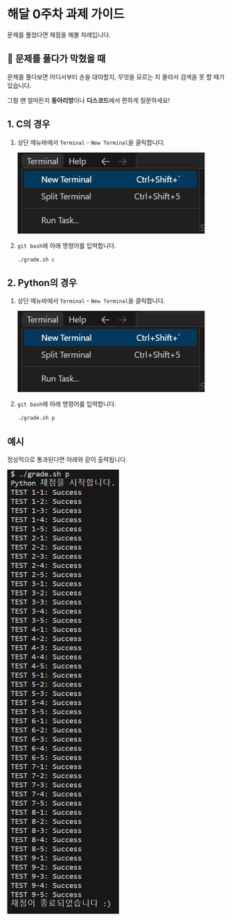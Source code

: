 # 해달 0주차 과제 가이드

문제를 풀었다면 채점을 해볼 차례입니다.

## 🧱 문제를 풀다가 막혔을 때

문제를 풀다보면 어디서부터 손을 대야할지, 무엇을 모르는 지 몰라서 검색을 못 할 때가 있습니다.

그럴 땐 얼마든지 **동아리방**이나 **디스코드**에서 편하게 질문하세요!

## 1. C의 경우

1. 상단 메뉴바에서 `Terminal` - `New Terminal`을 클릭합니다.

    ![new terminal](../assets/5-1.png)

1. `git bash`에 아래 명령어를 입력합니다.

    ```bash
    ./grade.sh c
    ```

## 2. Python의 경우

1. 상단 메뉴바에서 `Terminal` - `New Terminal`을 클릭합니다.

    ![new terminal](../assets/5-1.png)

1. `git bash`에 아래 명령어를 입력합니다.

    ```bash
    ./grade.sh p
    ```

## 예시

정상적으로 통과된다면 아래와 같이 출력됩니다.

![success](../assets/5-2.png)

